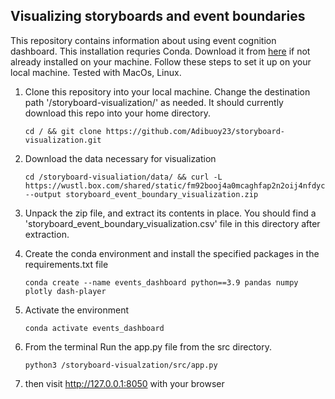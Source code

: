## Visualizing storyboards and event boundaries
This repository contains information about using event cognition dashboard. This installation requries Conda. Download it from [here](https://docs.anaconda.com/free/miniconda/) if not already installed on your machine. Follow these steps to set it up on your local machine. Tested with MacOs, Linux.

1. Clone this repository into your local machine. Change the destination path '/storyboard-visualization/' as needed. It should currently download this repo into your home directory.
   ```
   cd / && git clone https://github.com/Adibuoy23/storyboard-visualization.git
   ```
2. Download the data necessary for visualization
   ```
   cd /storyboard-visualiation/data/ && curl -L https://wustl.box.com/shared/static/fm92booj4a0mcaghfap2n2oij4nfdycn.zip --output storyboard_event_boundary_visualization.zip
   ```
3. Unpack the zip file, and extract its contents in place. You should find a 'storyboard_event_boundary_visualization.csv' file in this directory after extraction.

4. Create the conda environment and install the specified packages in the requirements.txt file
   ```
   conda create --name events_dashboard python==3.9 pandas numpy plotly dash-player
   ```
5. Activate the environment
   ```
   conda activate events_dashboard
   ```   

7. From the terminal Run the app.py file from the src directory.
   ```
   python3 /storyboard-visualzation/src/app.py
   ```

8. then visit http://127.0.0.1:8050 with your browser
